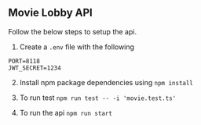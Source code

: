 ## Movie Lobby API  
Follow the below steps to setup the api.  

1. Create a `.env` file with the following  
```
PORT=8118
JWT_SECRET=1234
```

2. Install npm package dependencies using `npm install`  

3. To run test `npm run test -- -i 'movie.test.ts'`  

4. To run the api `npm run start`